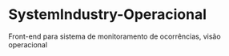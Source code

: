 # SystemIndustry-Operacional
Front-end para sistema de monitoramento de ocorrências, visão operacional
